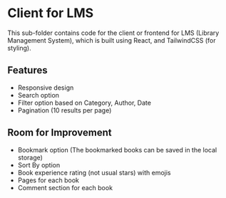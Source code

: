 # Client for LMS

This sub-folder contains code for the client or frontend for LMS (Library Management System), which is built using React, and TailwindCSS (for styling).

## Features

- Responsive design
- Search option
- Filter option based on Category, Author, Date
- Pagination (10 results per page)

## Room for Improvement

- Bookmark option (The bookmarked books can be saved in the local storage)
- Sort By option
- Book experience rating (not usual stars) with emojis
- Pages for each book
- Comment section for each book
